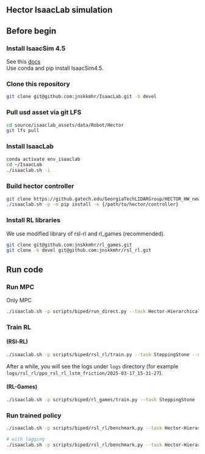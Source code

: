 ## Hector IsaacLab simulation 

## Before begin

### Install IsaacSim 4.5
See this [docs](https://isaac-sim.github.io/IsaacLab/main/source/setup/installation/pip_installation.html#installing-isaac-sim) \
Use conda and pip install IsaacSim4.5. 

### Clone this repository
```bash
git clone git@github.com:jnskkmhr/IsaacLab.git -b devel 
```

### Pull usd asset via git LFS
```bash
cd source/isaaclab_assets/data/Robot/Hector
git lfs pull
```

### Install IsaacLab
```bash
conda activate env_isaaclab
cd ~/IsaacLab
./isaaclab.sh -i
```

### Build hector controller
```bash
git clone https://github.gatech.edu/GeorgiaTechLIDARGroup/HECTOR_HW_new.git -b feature/gait_param_reset_code
./isaaclab.sh -p -m pip install -e {/path/to/hector/controller}
```

### Install RL libraries
We use modified library of rsl-rl and rl_games (recommended). 
```bash
git clone git@github.com:jnskkmhr/rl_games.git
git clone -b devel git@github.com:jnskkmhr/rsl_rl.git
```

## Run code

### Run MPC

Only MPC

```bash
./isaaclab.sh -p scripts/biped/run_direct.py --task Hector-Hierarchical-Prime-Rigid --num_envs 1 --max_trials 10 --episode_length 20
```

### Train RL 

#### (RSl-RL)
```bash
./isaaclab.sh -p scripts/biped/rsl_rl/train.py --task SteppingStone --num_envs 64 --video --headless
```
After a while, you will see the logs under `logs` directory (for example `logs/rsl_rl/ppo_rsl_rl_lstm_friction/2025-03-17_15-31-27`). 

#### (RL-Games)
```bash
./isaaclab.sh -p scripts/biped/rl_games/train.py --task SteppingStone --num_envs 64 --video --headless
```

### Run trained policy 
```bash
./isaaclab.sh -p scripts/biped/rsl_rl/benchmark.py --task Hector-Hierarchical-Prime-Rigid --num_envs 5 --use_rl

# with logging
./isaaclab.sh -p scripts/biped/rsl_rl/benchmark.py --task Hector-Hierarchical-Prime-Rigid --num_envs 5 --use_rl --log
```